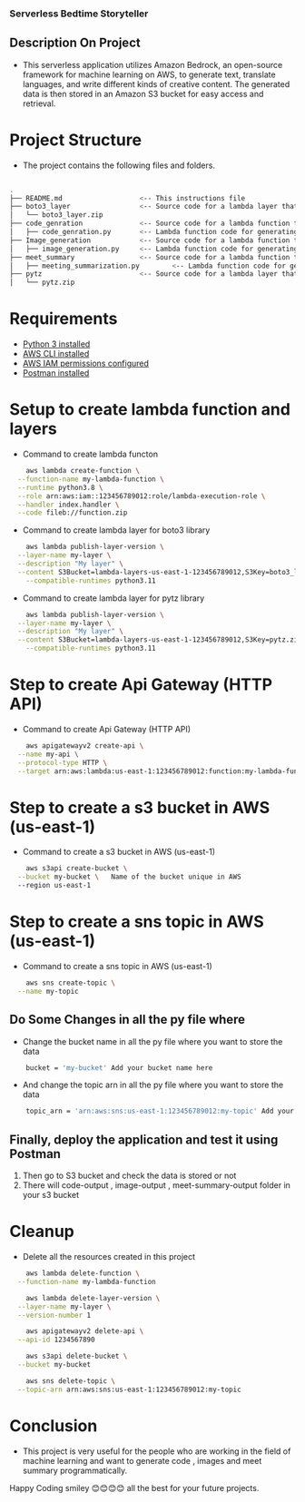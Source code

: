 ### Serverless Bedtime Storyteller ### 

## Description On Project 

* This serverless application utilizes Amazon Bedrock, an open-source framework for machine learning on AWS, to generate text, translate languages, and write different kinds of creative content. The generated data is then stored in an Amazon S3 bucket for easy access and retrieval.

# Project Structure

* The project contains the following files and folders.

```bash

.
├── README.md                   <-- This instructions file
├── boto3_layer                 <-- Source code for a lambda layer that contains the boto3 library
│   └── boto3_layer.zip
├── code_genration              <-- Source code for a lambda function that generates code
│   ├── code_genration.py       <-- Lambda function code for generating code programm
├── Image_generation            <-- Source code for a lambda function that generates images
│   ├── image_generation.py     <-- Lambda function code for generating images programm
├── meet_summary                <-- Source code for a lambda function that generates meet summary
│   ├── meeting_summarization.py        <-- Lambda function code for generating meet summary programm
├── pytz                        <-- Source code for a lambda layer that contains the pytz library
│   └── pytz.zip

```

# Requirements

* [Python 3 installed](https://www.python.org/downloads/)
* [AWS CLI installed](https://docs.aws.amazon.com/cli/latest/userguide/cli-chap-install.html)
* [AWS IAM permissions configured](https://docs.aws.amazon.com/cli/latest/userguide/cli-configure-quickstart.html)
* [Postman installed](https://www.postman.com/downloads/)

# Setup to create lambda function and layers 

* Command to create lambda functon 

```bash
    aws lambda create-function \
  --function-name my-lambda-function \
  --runtime python3.8 \
  --role arn:aws:iam::123456789012:role/lambda-execution-role \
  --handler index.handler \
  --code fileb://function.zip 
```

* Command to create lambda layer for boto3 library

```bash
    aws lambda publish-layer-version \
  --layer-name my-layer \
  --description "My layer" \
  --content S3Bucket=lambda-layers-us-east-1-123456789012,S3Key=boto3_layer.zip \
    --compatible-runtimes python3.11
```

* Command to create lambda layer for pytz library

```bash
    aws lambda publish-layer-version \
  --layer-name my-layer \
  --description "My layer" \
  --content S3Bucket=lambda-layers-us-east-1-123456789012,S3Key=pytz.zip \
    --compatible-runtimes python3.11
```

# Step to create Api Gateway (HTTP API)

* Command to create Api Gateway (HTTP API)

```bash
    aws apigatewayv2 create-api \
  --name my-api \
  --protocol-type HTTP \
  --target arn:aws:lambda:us-east-1:123456789012:function:my-lambda-function
``` 

# Step to create a s3 bucket in AWS (us-east-1)

* Command to create a s3 bucket in AWS (us-east-1)

```bash
    aws s3api create-bucket \
  --bucket my-bucket \   Name of the bucket unique in AWS 
  --region us-east-1
```
# Step to create a sns topic in AWS (us-east-1)

* Command to create a sns topic in AWS (us-east-1)

```bash
    aws sns create-topic \
  --name my-topic
```

## Do Some Changes in all the py file where 

* Change the bucket name in all the py file where you want to store the data

```bash
    bucket = 'my-bucket' Add your bucket name here 
```
* And change the topic arn in all the py file where you want to store the data

```bash
    topic_arn = 'arn:aws:sns:us-east-1:123456789012:my-topic' Add your topic arn here 
```

## Finally, deploy the application and test it using Postman 

1. Then go to S3 bucket and check the data is stored or not 
2. There will code-output , image-output , meet-summary-output folder in your s3 bucket

# Cleanup

* Delete all the resources created in this project

```bash
    aws lambda delete-function \
  --function-name my-lambda-function
```

```bash
    aws lambda delete-layer-version \
  --layer-name my-layer \
  --version-number 1
```

```bash
    aws apigatewayv2 delete-api \
  --api-id 1234567890
```

```bash
    aws s3api delete-bucket \
  --bucket my-bucket
```

```bash
    aws sns delete-topic \
  --topic-arn arn:aws:sns:us-east-1:123456789012:my-topic
```

# Conclusion

* This project is very useful for the people who are working in the field of machine learning and want to generate code , images and meet summary programmatically. 

Happy Coding smiley 😊😊😊😊 all the best for your future projects.